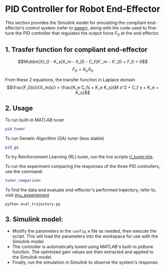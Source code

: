 <!-- # PID Controller for Robot End-Effector

This section provides the Simulink model for simulating the compliant end-effector’s control system (refer to [paper](https://www.sciencedirect.com/science/article/pii/S0736584523001217)), along with the code used to fine-tune the PID controller that regulates the output force $F_0$ at the end effector. 

## Running intruction:
- Modify the parameters in the config.m file as needed, then execute the script. This will load the parameters into the workspace for use with the Simulink model.
- The controller is automatically tuned using MATLAB's built-in pidtune function. The optimized gain values are then extracted and applied to the Simulink model.
- Finally, run the simulation in Simulink to observe the system's response. -->

# PID Controller for Robot End-Effector

This section provides the Simulink model for simulating the compliant end-effector’s control system (refer to [paper](https://www.sciencedirect.com/science/article/pii/S0736584523001217)), along with the code used to fine-tune the PID controller that regulates the output force $F_0$ at the end effector. 

## 1. Trasfer function for compliant end-effector
 $$M\ddot{X}_0 - K_s(X_m - X_0) - C_f(X'_m - X'_0) + F_0 = 0$$
 $$ F_0 = K_e X_0 $$

From these 2 equations, the transfer funciton in Laplace domain
$$\frac{F_0(s)}{X_m(s)} = \frac{K_e C_fs + K_e K_s}{M s^2 + C_f s + K_e + K_s}$$


## 2. Usage
To run built-in MATLAB tuner
```matlab
pid_tuner
```

To run Genetic Algorithm (GA) tuner (less stable)
```matlab
pid_ga
```

To try Reinforcement Learning (RL) tuner, run the live scripts [rl_tuner.mlx](rl_tuner/rl_tuner.mlx).

To run the experiment comparing the responses of the three PID controllers, use the command:
```matlab
tuner_comparison
```

To find the data and evaluate end-effector's performed trajectory, refer to, visit [imu_experiement](imu_experiement)
```python
python eval_trajectory.py
```


## 3. Simulink model:
- Modify the parameters in the `config.m` file as needed, then execute the script. This will load the parameters into the workspace for use with the Simulink model.
- The controller is automatically tuned using MATLAB's built-in pidtune function. The optimized gain values are then extracted and applied to the Simulink model.
- Finally, run the simulation in Simulink to observe the system's response.

<!-- ### TODO
- [ ] Finetune GA tuner (more interations, more samples, abitrary reference waveform)
- [ ] Finetune RL agent.
    - [ ] Larger networks
    - [ ] Dynamics learning rate
    - [ ] Balance exploration-exploitation -->
